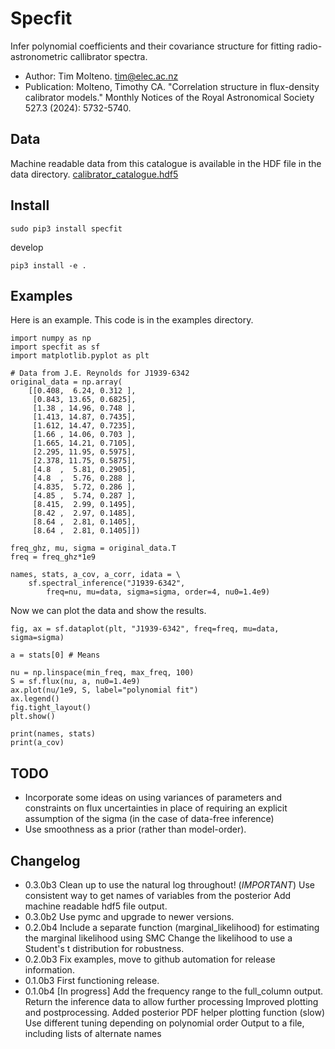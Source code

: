 # Specfit 

Infer polynomial coefficients and their covariance structure for fitting radio-astronometric callibrator spectra.

* Author: Tim Molteno. tim@elec.ac.nz
* Publication: Molteno, Timothy CA. "Correlation structure in flux-density calibrator models." Monthly Notices of the Royal Astronomical Society 527.3 (2024): 5732-5740.

## Data

Machine readable data from this catalogue is available in the HDF file in the data directory. [calibrator_catalogue.hdf5](data/calibrator_catalogue.hdf5)

## Install

    sudo pip3 install specfit

develop

    pip3 install -e .

## Examples

Here is an example. This code is in the examples directory.

    import numpy as np
    import specfit as sf
    import matplotlib.pyplot as plt

    # Data from J.E. Reynolds for J1939-6342
    original_data = np.array(
        [[0.408,  6.24, 0.312 ],
         [0.843, 13.65, 0.6825],
         [1.38 , 14.96, 0.748 ],
         [1.413, 14.87, 0.7435],
         [1.612, 14.47, 0.7235],
         [1.66 , 14.06, 0.703 ],
         [1.665, 14.21, 0.7105],
         [2.295, 11.95, 0.5975],
         [2.378, 11.75, 0.5875],
         [4.8  ,  5.81, 0.2905],
         [4.8  ,  5.76, 0.288 ],
         [4.835,  5.72, 0.286 ],
         [4.85 ,  5.74, 0.287 ],
         [8.415,  2.99, 0.1495],
         [8.42 ,  2.97, 0.1485],
         [8.64 ,  2.81, 0.1405],
         [8.64 ,  2.81, 0.1405]])

    freq_ghz, mu, sigma = original_data.T
    freq = freq_ghz*1e9

    names, stats, a_cov, a_corr, idata = \
        sf.spectral_inference("J1939-6342", 
            freq=nu, mu=data, sigma=sigma, order=4, nu0=1.4e9)

Now we can plot the data and show the results.

    fig, ax = sf.dataplot(plt, "J1939-6342", freq=freq, mu=data, sigma=sigma)

    a = stats[0] # Means

    nu = np.linspace(min_freq, max_freq, 100)
    S = sf.flux(nu, a, nu0=1.4e9)
    ax.plot(nu/1e9, S, label="polynomial fit")
    ax.legend()
    fig.tight_layout()
    plt.show()

    print(names, stats)
    print(a_cov)


## TODO

- Incorporate some ideas on using variances of parameters and constraints on flux uncertainties in place of requiring an explicit assumption of the sigma (in the case of data-free inference)
- Use smoothness as a prior (rather than model-order).

## Changelog

- 0.3.0b3 Clean up to use the natural log throughout! (*IMPORTANT*)
          Use consistent way to get names of variables from the posterior
          Add machine readable hdf5 file output.
- 0.3.0b2 Use pymc and upgrade to newer versions.
- 0.2.0b4 Include a separate function (marginal_likelihood) for estimating the marginal likelihood using SMC
          Change the likelihood to use a Student's t distribution for robustness.
- 0.2.0b3 Fix examples, move to github automation for release information.
- 0.1.0b3 First functioning release.
- 0.1.0b4 [In progress] Add the frequency range to the full_column output.
            Return the inference data to allow further processing
            Improved plotting and postprocessing.
            Added posterior PDF helper plotting function (slow)
            Use different tuning depending on polynomial order
            Output to a file, including lists of alternate names
